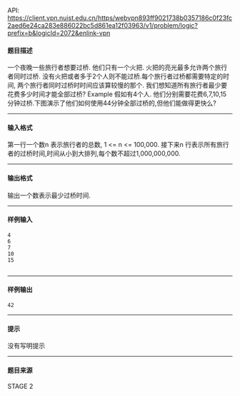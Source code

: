 API: https://client.vpn.nuist.edu.cn/https/webvpn893ff9021738b0357186c0f23fc2aed6e24ca283e886022bc5d861ea12f03963/v1/problem/logic?prefix=b&logicId=2072&enlink-vpn

#### 题目描述

一个夜晚一些旅行者想要过桥. 他们只有一个火把. 火把的亮光最多允许两个旅行者同时过桥. 没有火把或者多于2个人则不能过桥.每个旅行者过桥都需要特定的时间, 两个旅行者同时过桥时时间应该算较慢的那个. 我们想知道所有旅行者最少要花费多少时间才能全部过桥? Example 假如有4个人. 他们分别需要花费6,7,10,15分钟过桥.下图演示了他们如何使用44分钟全部过桥的,但他们能做得更快么?

---

#### 输入格式

第一行一个数n 表示旅行者的总数, 1 <= n <= 100,000. 接下来n 行表示所有旅行者的过桥时间,时间从小到大排列,每个数不超过1,000,000,000.

---

#### 输出格式

输出一个数表示最少过桥时间.

---

#### 样例输入
```
4
6
7
10
15


```

---

#### 样例输出
```
42

```

---

#### 提示

没有写明提示

---

#### 题目来源

STAGE 2